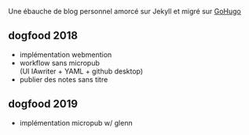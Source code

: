 

Une ébauche de blog personnel amorcé sur Jekyll et migré sur [GoHugo](https://gohugo.io)

## dogfood 2018 

- implémentation webmention 
- workflow sans micropub  
(UI IAwriter + YAML + github desktop)
- publier des notes sans titre

## dogfood 2019

- implémentation micropub w/ glenn

